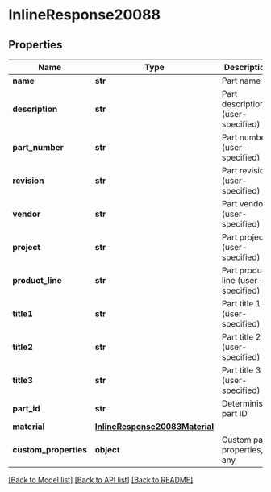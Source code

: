 # InlineResponse20088

## Properties
Name | Type | Description | Notes
------------ | ------------- | ------------- | -------------
**name** | **str** | Part name | 
**description** | **str** | Part description (user-specified) | [optional] 
**part_number** | **str** | Part number (user-specified) | [optional] 
**revision** | **str** | Part revision (user-specified) | [optional] 
**vendor** | **str** | Part vendor (user-specified) | [optional] 
**project** | **str** | Part project (user-specified) | [optional] 
**product_line** | **str** | Part product line (user-specified) | [optional] 
**title1** | **str** | Part title 1 (user-specified) | [optional] 
**title2** | **str** | Part title 2 (user-specified) | [optional] 
**title3** | **str** | Part title 3 (user-specified) | [optional] 
**part_id** | **str** | Deterministic part ID | 
**material** | [**InlineResponse20083Material**](InlineResponse20083Material.md) |  | [optional] 
**custom_properties** | **object** | Custom part properties, if any | [optional] 

[[Back to Model list]](../README.md#documentation-for-models) [[Back to API list]](../README.md#documentation-for-api-endpoints) [[Back to README]](../README.md)


